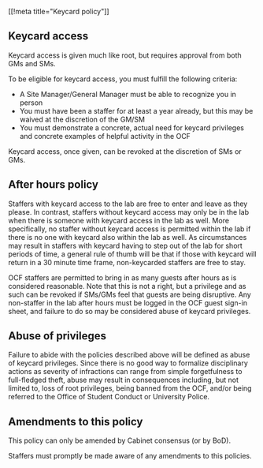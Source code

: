 [[!meta title="Keycard policy"]]

<!-- This policy was promulgated by the GMs on August 18, 2017. -->


## Keycard access

Keycard access is given much like root, but requires approval from both GMs and
SMs.

To be eligible for keycard access, you must fulfill the following criteria:

 - A Site Manager/General Manager must be able to recognize you in person
 - You must have been a staffer for at least a year already, but this may be
   waived at the discretion of the GM/SM
 - You must demonstrate a concrete, actual need for keycard privileges and
   concrete examples of helpful activity in the OCF

Keycard access, once given, can be revoked at the discretion of SMs or GMs.


## After hours policy

Staffers with keycard access to the lab are free to enter and leave as they
please. In contrast, staffers without keycard access may only be in the lab
when there is someone with keycard access in the lab as well. More
specifically, no staffer without keycard access is permitted within the lab if
there is no one with keycard also within the lab as well. As circumstances may
result in staffers with keycard having to step out of the lab for short periods
of time, a general rule of thumb will be that if those with keycard will return
in a 30 minute time frame, non-keycarded staffers are free to stay.

OCF staffers are permitted to bring in as many guests after hours as is
considered reasonable. Note that this is not a right, but a privilege and as
such can be revoked if SMs/GMs feel that guests are being disruptive. Any
non-staffer in the lab after hours must be logged in the OCF guest sign-in
sheet, and failure to do so may be considered abuse of keycard privileges.


## Abuse of privileges

Failure to abide with the policies described above will be defined as abuse of
keycard privileges. Since there is no good way to formalize disciplinary
actions as severity of infractions can range from simple forgetfulness to
full-fledged theft, abuse may result in consequences including, but not limited
to, loss of root privileges, being banned from the OCF, and/or being referred
to the Office of Student Conduct or University Police.


## Amendments to this policy

This policy can only be amended by Cabinet consensus (or by BoD).

Staffers must promptly be made aware of any amendments to this policies.
